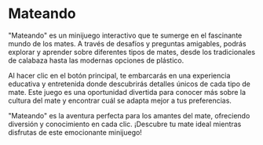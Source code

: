 # Mateando

<p>
  "Mateando" es un minijuego interactivo que te sumerge en el fascinante mundo de los mates. A través de desafíos y preguntas amigables, podrás explorar y aprender sobre diferentes tipos de mates, desde los tradicionales de calabaza hasta las modernas opciones de plástico.

Al hacer clic en el botón principal, te embarcarás en una experiencia educativa y entretenida donde descubrirás detalles únicos de cada tipo de mate. Este juego es una oportunidad divertida para conocer más sobre la cultura del mate y encontrar cuál se adapta mejor a tus preferencias.

"Mateando" es la aventura perfecta para los amantes del mate, ofreciendo diversión y conocimiento en cada clic. ¡Descubre tu mate ideal mientras disfrutas de este emocionante minijuego!
</p>
